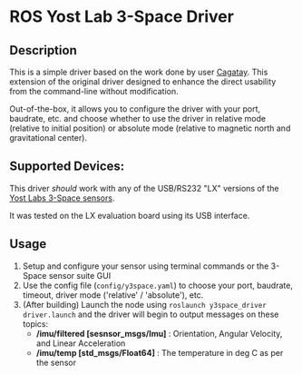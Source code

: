 # ROS Yost Lab 3-Space Driver

## Description
This is a simple driver based on the work done by user [Cagatay](https://github.com/cagataysari). This extension of the original driver designed to enhance the direct usability from the command-line without modification.

Out-of-the-box, it allows you to configure the driver with your port, baudrate, etc. and choose whether to use the driver in relative mode (relative to initial position) or absolute mode (relative to magnetic north and gravitational center).

## Supported Devices:
This driver _should_ work with any of the USB/RS232 "LX" versions of the [Yost Labs 3-Space sensors](https://yostlabs.com/3-space-sensors/).

It was tested on the LX evaluation board using its USB interface.

## Usage
1. Setup and configure your sensor using terminal commands or the 3-Space sensor suite GUI
2. Use the config file (`config/y3space.yaml`) to choose your port, baudrate, timeout, driver mode ('relative' / 'absolute'), etc.
3. (After building) Launch the node using `roslaunch y3space_driver driver.launch` and the driver will begin to output messages on these topics:
	* **/imu/filtered [sesnsor_msgs/Imu]** : Orientation, Angular Velocity, and Linear Acceleration
	* **/imu/temp [std_msgs/Float64]** : The temperature in deg C as per the sensor
